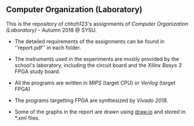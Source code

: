 ## Computer Organization (Laboratory)

This is the repository of chhzh123's assignments of *Computer Organization (Laboratory)* - Autumn 2018 @ SYSU.

* The detailed requirements of the assignments can be found in ''report.pdf'' in each folder.

* The instruments used in the experiments are mostly provided by the school's laboratory, including the circuit board and the *Xilinx Basys 3* FPGA study board.

* All the programs are written in *MIPS* (target CPU) or *Verilog* (target FPGA)

* The programs targetting FPGA are synthesized by *Vivado 2018*.

* Some of the graphs in the report are drawn using [draw.io](https://draw.io/) and stored in \*.xml files.